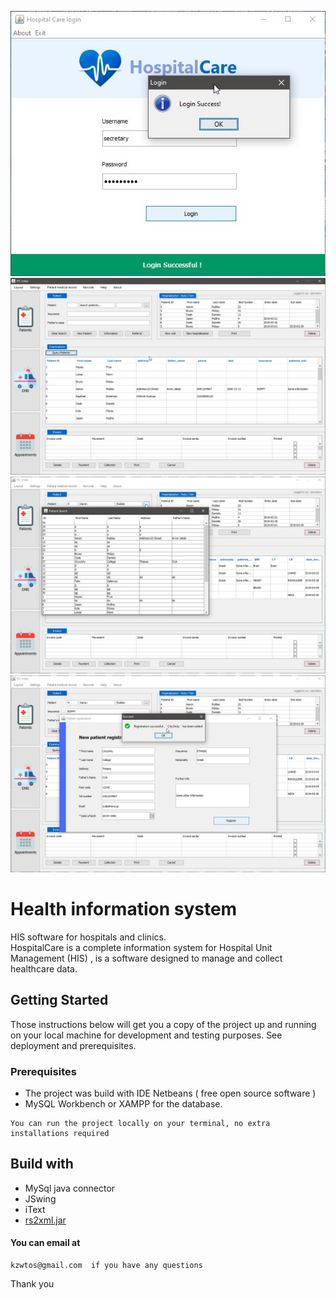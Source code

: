 <img src="src/img/hc1.jpg"><img src="src/img/hc2.jpg"><img src="src/img/hc3.jpg"><img src="src/img/hc4.jpg">


# Health information system
HIS software for hospitals and clinics.  
HospitalCare is a complete information system for Hospital Unit Management (HIS) , is a software designed to manage and collect healthcare data.  

## Getting Started
Those instructions below will get you a copy of the project up and running on your local machine for development and testing purposes. See deployment and prerequisites.

### Prerequisites
+ The project was build with IDE Netbeans ( free open source software )  
+ MySQL Workbench or XAMPP for the database. 
```
You can run the project locally on your terminal, no extra installations required
```

## Build with
+ MySql java connector  
+ JSwing  
+ iText  
+ [rs2xml.jar](http://helpstoprogramming.blogspot.com/2014/10/show-database-data-with-table.html)  

#### You can email at

```
kzwtos@gmail.com  if you have any questions
```

Thank you

